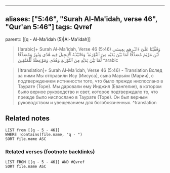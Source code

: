 
---
aliases: ["5:46", "Surah Al-Ma'idah, verse 46", "Qur'an 5:46"]
tags: Qvref
---

parent:: [[q - Al-Ma'idah (5)|Al-Ma'idah]]

> [!arabic]+ Surah Al-Ma'idah, Verse 46 (5:46)
> <span class="quran-arabic">وَقَفَّيْنَا عَلَىٰٓ ءَاثَـٰرِهِم بِعِيسَى ٱبْنِ مَرْيَمَ مُصَدِّقًا لِّمَا بَيْنَ يَدَيْهِ مِنَ ٱلتَّوْرَىٰةِ ۖ وَءَاتَيْنَـٰهُ ٱلْإِنجِيلَ فِيهِ هُدًى وَنُورٌ وَمُصَدِّقًا لِّمَا بَيْنَ يَدَيْهِ مِنَ ٱلتَّوْرَىٰةِ وَهُدًى وَمَوْعِظَةً لِّلْمُتَّقِينَ</span>
^arabic

> [!translation]+ Surah Al-Ma'idah, Verse 46 (5:46) - Translation
> Вслед за ними Мы отправили Ису (Иисуса), сына Марьям (Марии), с подтверждением истинности того, что было прежде ниспослано в Таурате (Торе). Мы даровали ему Инджил (Евангелие), в котором было верное руководство и свет, которое подтверждало то, что прежде было ниспослано в Таурате (Торе). Он был верным руководством и увещеванием для богобоязненных.
^translation



## Related notes
```dataview
LIST from [[q - 5 - 46]]
WHERE !contains(file.name, "q - ")
SORT file.name ASC
```

### Related verses (footnote backlinks)
```dataview
LIST FROM [[q - 5 - 46]] AND #Qvref
SORT file.name ASC
```

